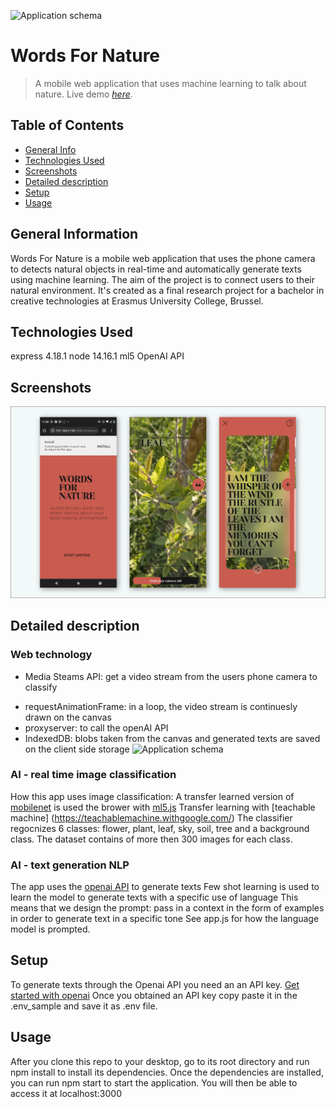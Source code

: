 ![Application schema](./images/snaps.png)

# Words For Nature

> A mobile web application that uses machine learning to talk about nature.
> Live demo [_here_](https://words-for-nature.herokuapp.com/).

## Table of Contents

- [General Info](#general-information)
- [Technologies Used](#technologies-used)
- [Screenshots](#screenshots)
- [Detailed description](#detailed-description)
- [Setup](#setup)
- [Usage](#usage)

## General Information

Words For Nature is a mobile web application that uses the phone camera to detects natural objects in real-time and automatically generate texts using machine learning. The aim of the project is to connect users to their natural environment. It's created as a final research project for a bachelor in creative technologies at Erasmus University College, Brussel.

## Technologies Used

express 4.18.1
node 14.16.1
ml5
OpenAI API

## Screenshots

![Example screenshot](./img/screenshots.png)

## Detailed description

### Web technology

- Media Steams API: get a video stream from the users phone camera to classify

* requestAnimationFrame: in a loop, the video stream is continuesly drawn on the canvas
* proxyserver: to call the openAI API
* IndexedDB: blobs taken from the canvas and generated texts are saved on the client side storage
  ![Application schema](./images/schema.png)

### AI - real time image classification

How this app uses image classification:
A transfer learned version of [mobilenet](https://arxiv.org/abs/1704.04861) is used the brower with [ml5.js](https://learn.ml5js.org/#/reference/image-classifier)
Transfer learning with [teachable machine] (https://teachablemachine.withgoogle.com/)
The classifier regocnizes 6 classes: flower, plant, leaf, sky, soil, tree and a background class.
The dataset contains of more then 300 images for each class.

### AI - text generation NLP

The app uses the [openai API](https://openai.com/api/) to generate texts
Few shot learning is used to learn the model to generate texts with a specific use of language
This means that we design the prompt: pass in a context in the form of examples in order to generate text in a specific tone
See app.js for how the language model is prompted.

## Setup

To generate texts through the Openai API you need an an API key.
[Get started with openai](https://openai.com/api/)
Once you obtained an API key copy paste it in the .env_sample and save it as .env file.

## Usage

After you clone this repo to your desktop, go to its root directory and run npm install to install its dependencies.
Once the dependencies are installed, you can run npm start to start the application. You will then be able to access it at localhost:3000
